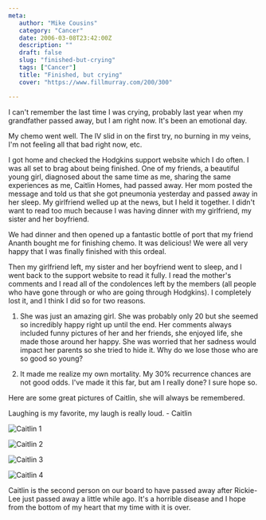 ```yaml
---
meta:
   author: "Mike Cousins"
   category: "Cancer"
   date: 2006-03-08T23:42:00Z
   description: ""
   draft: false
   slug: "finished-but-crying"
   tags: ["Cancer"]
   title: "Finished, but crying"
   cover: "https://www.fillmurray.com/200/300"

---
```


I can't remember the last time I was crying, probably last year when my
grandfather passed away, but I am right now. It's been an emotional day.

My chemo went well. The IV slid in on the first try, no burning in my veins, I'm
not feeling all that bad right now, etc.

I got home and checked the Hodgkins support website which I do often. I was all
set to brag about being finished. One of my friends, a beautiful young girl,
diagnosed about the same time as me, sharing the same experiences as me, Caitlin
Homes, had passed away. Her mom posted the message and told us that she got
pneumonia yesterday and passed away in her sleep. My girlfriend welled up at the
news, but I held it together. I didn't want to read too much because I was
having dinner with my girlfriend, my sister and her boyfriend.

We had dinner and then opened up a fantastic bottle of port that my friend
Ananth bought me for finishing chemo. It was delicious! We were all very happy
that I was finally finished with this ordeal.

Then my girlfriend left, my sister and her boyfriend went to sleep, and I went
back to the support website to read it fully. I read the mother's comments and I
read all of the condolences left by the members (all people who have gone
through or who are going through Hodgkins). I completely lost it, and I think I
did so for two reasons.

 1. She was just an amazing girl. She was probably only 20 but she seemed so
    incredibly happy right up until the end. Her comments always included funny
    pictures of her and her friends, she enjoyed life, she made those around her
    happy. She was worried that her sadness would impact her parents so she
    tried to hide it. Why do we lose those who are so good so young?


 2. It made me realize my own mortality. My 30% recurrence chances are not good
    odds. I've made it this far, but am I really done? I sure hope so.



Here are some great pictures of Caitlin, she will always be remembered.

Laughing is my favorite, my laugh is really loud. - Caitlin

![Caitlin 1](https://photos1.blogger.com/blogger/1294/1387/1600/2.jpg)

![Caitlin 2](https://photos1.blogger.com/blogger/1294/1387/1600/1.jpg)

![Caitlin 3](https://photos1.blogger.com/blogger/1294/1387/1600/3.jpg)

![Caitlin 4](https://photos1.blogger.com/blogger/1294/1387/1600/4.jpg)

Caitlin is the second person on our board to have passed away after Rickie-Lee
just passed away a little while ago. It's a horrible disease and I hope from the
bottom of my heart that my time with it is over.
